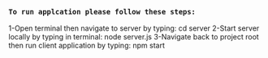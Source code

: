 ### `To run applcation please follow these steps:`

1-Open terminal then navigate to server by typing: cd server
2-Start server locally by typing in terminal: node server.js
3-Navigate back to project root then run client application by typing: npm start
